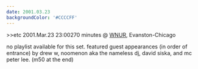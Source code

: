 ```yaml
---
date: 2001.03.23
backgroundColor: '#CCCCFF'
---
```


\>>etc 2001.Mar.23 23:00270 minutes @ [WNUR](http://www.wnur.org/), Evanston-Chicago  

no playlist available for this set. featured guest appearances (in order of entrance) by drew w, noomenon aka the nameless dj, david siska, and mc peter lee. (m50 at the end)